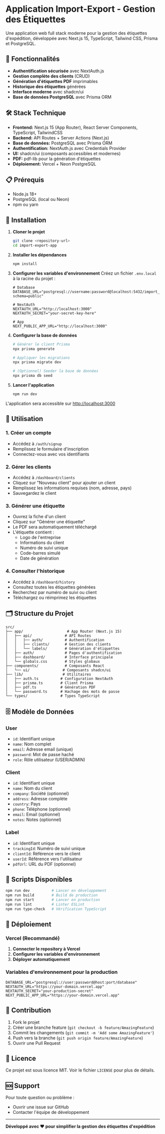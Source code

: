 # Application Import-Export - Gestion des Étiquettes

Une application web full stack moderne pour la gestion des étiquettes d'expédition, développée avec Next.js 15, TypeScript, Tailwind CSS, Prisma et PostgreSQL.

## 🚀 Fonctionnalités

- **Authentification sécurisée** avec NextAuth.js
- **Gestion complète des clients** (CRUD)
- **Génération d'étiquettes PDF** imprimables
- **Historique des étiquettes** générées
- **Interface moderne** avec shadcn/ui
- **Base de données PostgreSQL** avec Prisma ORM

## 🛠️ Stack Technique

- **Frontend:** Next.js 15 (App Router), React Server Components, TypeScript, TailwindCSS
- **Backend:** API Routes + Server Actions (Next.js)
- **Base de données:** PostgreSQL avec Prisma ORM
- **Authentification:** NextAuth.js avec Credentials Provider
- **UI:** shadcn/ui (composants accessibles et modernes)
- **PDF:** pdf-lib pour la génération d'étiquettes
- **Déploiement:** Vercel + Neon PostgreSQL

## 📋 Prérequis

- Node.js 18+ 
- PostgreSQL (local ou Neon)
- npm ou yarn

## 🚀 Installation

1. **Cloner le projet**
   ```bash
   git clone <repository-url>
   cd import-export-app
   ```

2. **Installer les dépendances**
   ```bash
   npm install
   ```

3. **Configurer les variables d'environnement**
   Créez un fichier `.env.local` à la racine du projet :
   ```env
   # Database
   DATABASE_URL="postgresql://username:password@localhost:5432/import_export_db?schema=public"
   
   # NextAuth
   NEXTAUTH_URL="http://localhost:3000"
   NEXTAUTH_SECRET="your-secret-key-here"
   
   # App
   NEXT_PUBLIC_APP_URL="http://localhost:3000"
   ```

4. **Configurer la base de données**
   ```bash
   # Générer le client Prisma
   npx prisma generate
   
   # Appliquer les migrations
   npx prisma migrate dev
   
   # (Optionnel) Seeder la base de données
   npx prisma db seed
   ```

5. **Lancer l'application**
   ```bash
   npm run dev
   ```

L'application sera accessible sur [http://localhost:3000](http://localhost:3000)

## 📖 Utilisation

### 1. Créer un compte
- Accédez à `/auth/signup`
- Remplissez le formulaire d'inscription
- Connectez-vous avec vos identifiants

### 2. Gérer les clients
- Accédez à `/dashboard/clients`
- Cliquez sur "Nouveau client" pour ajouter un client
- Remplissez les informations requises (nom, adresse, pays)
- Sauvegardez le client

### 3. Générer une étiquette
- Ouvrez la fiche d'un client
- Cliquez sur "Générer une étiquette"
- Le PDF sera automatiquement téléchargé
- L'étiquette contient :
  - Logo de l'entreprise
  - Informations du client
  - Numéro de suivi unique
  - Code-barres simulé
  - Date de génération

### 4. Consulter l'historique
- Accédez à `/dashboard/history`
- Consultez toutes les étiquettes générées
- Recherchez par numéro de suivi ou client
- Téléchargez ou réimprimez les étiquettes

## 🗂️ Structure du Projet

```
src/
├── app/                    # App Router (Next.js 15)
│   ├── api/               # API Routes
│   │   ├── auth/          # Authentification
│   │   ├── clients/       # Gestion des clients
│   │   └── labels/        # Génération d'étiquettes
│   ├── auth/              # Pages d'authentification
│   ├── dashboard/         # Interface principale
│   └── globals.css        # Styles globaux
├── components/            # Composants React
│   └── ui/               # Composants shadcn/ui
├── lib/                  # Utilitaires
│   ├── auth.ts          # Configuration NextAuth
│   ├── prisma.ts        # Client Prisma
│   ├── pdf.ts           # Génération PDF
│   └── password.ts      # Hachage des mots de passe
└── types/               # Types TypeScript
```

## 🗄️ Modèle de Données

### User
- `id`: Identifiant unique
- `name`: Nom complet
- `email`: Adresse email (unique)
- `password`: Mot de passe haché
- `role`: Rôle utilisateur (USER/ADMIN)

### Client
- `id`: Identifiant unique
- `name`: Nom du client
- `company`: Société (optionnel)
- `address`: Adresse complète
- `country`: Pays
- `phone`: Téléphone (optionnel)
- `email`: Email (optionnel)
- `notes`: Notes (optionnel)

### Label
- `id`: Identifiant unique
- `trackingId`: Numéro de suivi unique
- `clientId`: Référence vers le client
- `userId`: Référence vers l'utilisateur
- `pdfUrl`: URL du PDF (optionnel)

## 🔧 Scripts Disponibles

```bash
npm run dev          # Lancer en développement
npm run build        # Build de production
npm run start        # Lancer en production
npm run lint         # Linter ESLint
npm run type-check   # Vérification TypeScript
```

## 🚀 Déploiement

### Vercel (Recommandé)

1. **Connecter le repository à Vercel**
2. **Configurer les variables d'environnement**
3. **Déployer automatiquement**

### Variables d'environnement pour la production

```env
DATABASE_URL="postgresql://user:password@host:port/database"
NEXTAUTH_URL="https://your-domain.vercel.app"
NEXTAUTH_SECRET="your-production-secret"
NEXT_PUBLIC_APP_URL="https://your-domain.vercel.app"
```

## 🤝 Contribution

1. Fork le projet
2. Créer une branche feature (`git checkout -b feature/AmazingFeature`)
3. Commit les changements (`git commit -m 'Add some AmazingFeature'`)
4. Push vers la branche (`git push origin feature/AmazingFeature`)
5. Ouvrir une Pull Request

## 📝 Licence

Ce projet est sous licence MIT. Voir le fichier `LICENSE` pour plus de détails.

## 🆘 Support

Pour toute question ou problème :
- Ouvrir une issue sur GitHub
- Contacter l'équipe de développement

---

**Développé avec ❤️ pour simplifier la gestion des étiquettes d'expédition**